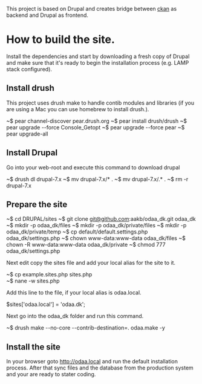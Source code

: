 This project is based on Drupal and creates bridge between [ckan](http://ckan.org/) as backend and 
Drupal as frontend.

# How to build the site.
Install the dependencies and start by downloading a fresh copy of Drupal and make sure that it's ready to
begin the installation process (e.g. LAMP stack configured).

## Install drush
This project uses drush make to handle contib modules and libraries (if you are using a Mac you can use
homebrew to install drush.).

  ~$ pear channel-discover pear.drush.org
  ~$ pear install drush/drush
  ~$ pear upgrade --force Console_Getopt
  ~$ pear upgrade --force pear
  ~$ pear upgrade-all

## Install Drupal
Go into your web-root and execute this command to download drupal

  ~$ drush dl drupal-7.x
  ~$ mv drupal-7.x/* .
  ~$ mv drupal-7.x/.* .
  ~$ rm -r drupal-7.x

## Prepare the site

  ~$ cd DRUPAL/sites
  ~$ git clone git@github.com:aakb/odaa_dk.git odaa_dk
  ~$ mkdir -p odaa_dk/files
  ~$ mkdir -p odaa_dk/private/files
  ~$ mkdir -p odaa_dk/private/temp
  ~$ cp default/default.settings.php odaa_dk/settings.php
  ~$ chown www-data:www-data odaa_dk/files
  ~$ chown -R www-data:www-data odaa_dk/private
  ~$ chmod 777 odaa_dk/settings.php
  
Next edit copy the sites file and add your local alias for the site to it. 
  
  ~$ cp example.sites.php sites.php  
  ~$ nane -w sites.php

Add this line to the file, if your local alias is odaa.local.

  $sites['odaa.local'] = 'odaa.dk';
  
Next go into the odaa_dk folder and run this command.

  ~$ drush make --no-core --contrib-destination=. odaa.make -y
  
## Install the site
In your browser goto http://odaa.local and run the default installation process. After that sync files and
the database from the production system and your are ready to stater coding.
